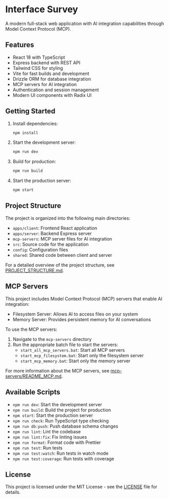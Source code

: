# Interface Survey

A modern full-stack web application with AI integration capabilities through Model Context Protocol (MCP).

## Features

- React 18 with TypeScript
- Express backend with REST API
- Tailwind CSS for styling
- Vite for fast builds and development
- Drizzle ORM for database integration
- MCP servers for AI integration
- Authentication and session management
- Modern UI components with Radix UI

## Getting Started

1. Install dependencies:
   ```bash
   npm install
   ```

2. Start the development server:
   ```bash
   npm run dev
   ```

3. Build for production:
   ```bash
   npm run build
   ```

4. Start the production server:
   ```bash
   npm start
   ```

## Project Structure

The project is organized into the following main directories:

- `apps/client`: Frontend React application
- `apps/server`: Backend Express server
- `mcp-servers`: MCP server files for AI integration
- `src`: Source code for the application
- `config`: Configuration files
- `shared`: Shared code between client and server

For a detailed overview of the project structure, see [PROJECT_STRUCTURE.md](PROJECT_STRUCTURE.md).

## MCP Servers

This project includes Model Context Protocol (MCP) servers that enable AI integration:

- Filesystem Server: Allows AI to access files on your system
- Memory Server: Provides persistent memory for AI conversations

To use the MCP servers:

1. Navigate to the `mcp-servers` directory
2. Run the appropriate batch file to start the servers:
   - `start_all_mcp_servers.bat`: Start all MCP servers
   - `start_mcp_filesystem.bat`: Start only the filesystem server
   - `start_mcp_memory.bat`: Start only the memory server

For more information about the MCP servers, see [mcp-servers/README_MCP.md](mcp-servers/README_MCP.md).

## Available Scripts

- `npm run dev`: Start the development server
- `npm run build`: Build the project for production
- `npm start`: Start the production server
- `npm run check`: Run TypeScript type checking
- `npm run db:push`: Push database schema changes
- `npm run lint`: Lint the codebase
- `npm run lint:fix`: Fix linting issues
- `npm run format`: Format code with Prettier
- `npm run test`: Run tests
- `npm run test:watch`: Run tests in watch mode
- `npm run test:coverage`: Run tests with coverage

## License

This project is licensed under the MIT License - see the [LICENSE](LICENSE) file for details. 